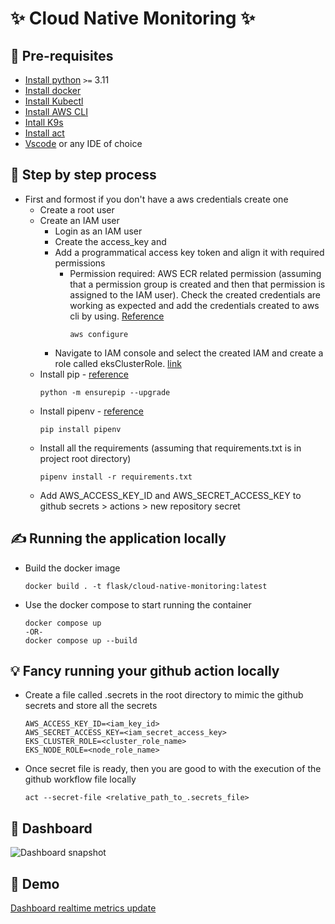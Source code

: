 # :sparkles: Cloud Native Monitoring :sparkles:

## :ledger: Pre-requisites
- [Install python](https://www.python.org/downloads/) ```>=``` 3.11 
- [Install docker](https://www.docker.com/products/docker-desktop/)
- [Install Kubectl](https://kubernetes.io/docs/tasks/tools/)
- [Install AWS CLI](https://docs.aws.amazon.com/cli/latest/userguide/getting-started-install.html)
- [Intall K9s](https://k9scli.io/topics/install/)
- [Install act](https://github.com/nektos/act)
- [Vscode](https://code.visualstudio.com/) or any IDE of choice

## :blue_book: Step by step process
  - First and formost if you don't have a aws credentials create one
    - Create a root user
    - Create an IAM user
        - Login as an IAM user
        - Create the access_key and 
        - Add a programmatical access key token and align it with required permissions
            - Permission required: AWS ECR related permission (assuming that a permission group is created and then that permission is assigned to the IAM user). Check the created credentials are working as expected and add the credentials created to aws cli by using. [Reference](https://docs.aws.amazon.com/cli/latest/reference/configure/index.html)
                ```
                aws configure
                ```
        - Navigate to IAM console and select the created IAM and create a role called eksClusterRole. [link](https://docs.aws.amazon.com/eks/latest/userguide/service_IAM_role.html)
    - Install pip - [reference](https://pip.pypa.io/en/stable/installation/)
        ```
        python -m ensurepip --upgrade
        ```
    - Install pipenv - [reference](https://pypi.org/project/pipenv/)
        ```
        pip install pipenv
        ```
    - Install all the requirements (assuming that requirements.txt is in project root directory)
        ```
        pipenv install -r requirements.txt
        ```
    - Add AWS_ACCESS_KEY_ID and AWS_SECRET_ACCESS_KEY to github secrets > actions > new repository secret

## :writing_hand: Running the application locally
 - Build the docker image
    ```
    docker build . -t flask/cloud-native-monitoring:latest
    ```
 - Use the docker compose to start running the container
    ```
    docker compose up
    -OR-
    docker compose up --build
    ```

## :bulb: Fancy running your github action locally
 - Create a file called .secrets in the root directory to mimic the github secrets and store all the secrets
    ```
    AWS_ACCESS_KEY_ID=<iam_key_id>
    AWS_SECRET_ACCESS_KEY=<iam_secret_access_key>
    EKS_CLUSTER_ROLE=<cluster_role_name>
    EKS_NODE_ROLE=<node_role_name>
    ```
 - Once secret file is ready, then you are good to with the execution of the github workflow file locally
   ```
   act --secret-file <relative_path_to_.secrets_file>
   ```
## :camera_flash: Dashboard
![Dashboard snapshot](https://user-images.githubusercontent.com/45133346/235008179-2ab0f442-311b-447d-a6bf-678fbd7a09e7.png)
## :vhs: Demo
[Dashboard realtime metrics update](https://user-images.githubusercontent.com/45133346/235008212-890144bf-3b51-4776-a368-149dda6ae7b3.webm)
